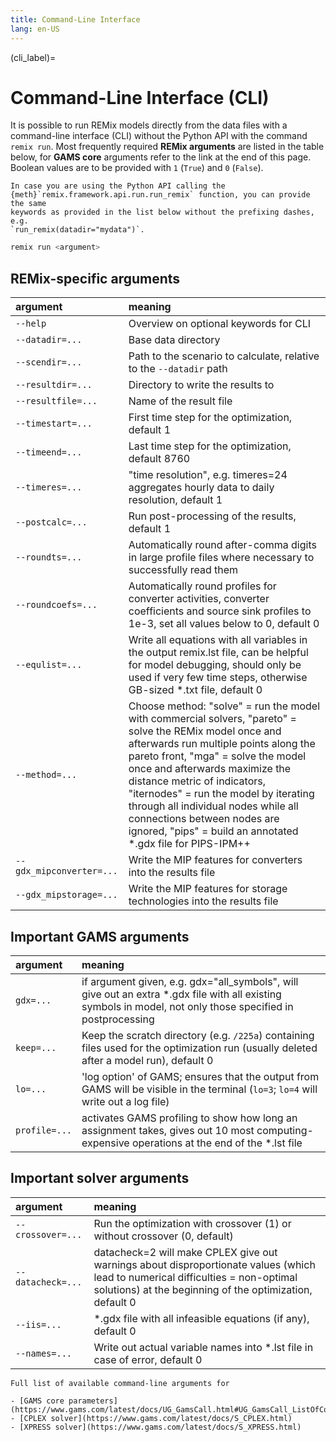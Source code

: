 ```yaml
---
title: Command-Line Interface
lang: en-US
---
```


(cli_label)=

# Command-Line Interface (CLI)

It is possible to run REMix models directly from the data files with a
command-line interface (CLI) without the Python API with the command `remix run`.
Most frequently required **REMix arguments** are listed in the table below,
for **GAMS core** arguments refer to the link at the end of this page.
Boolean values are to be provided with `1` (`True`) and `0` (`False`).

```{note}
In case you are using the Python API calling the
{meth}`remix.framework.api.run.run_remix` function, you can provide the same
keywords as provided in the list below without the prefixing dashes, e.g.
`run_remix(datadir="mydata")`.
```

```bash
remix run <argument>
```

## REMix-specific arguments

| argument | meaning |
|:-------- |:------- |
| `--help` | Overview on optional keywords for CLI |
| `--datadir=...` | Base data directory |
| `--scendir=...` | Path to the scenario to calculate, relative to the `--datadir` path |
| `--resultdir=...` | Directory to write the results to |
| `--resultfile=...` | Name of the result file |
| `--timestart=...` | First time step for the optimization, default 1 |
| `--timeend=...` | Last time step for the optimization, default 8760 |
| `--timeres=...` | "time resolution", e.g. timeres=24 aggregates hourly data to daily resolution, default 1 |
| `--postcalc=...` | Run post-processing of the results, default 1 |
| `--roundts=...` | Automatically round after-comma digits in large profile files where necessary to successfully read them |
| `--roundcoefs=...` | Automatically round profiles for converter activities, converter coefficients and source sink profiles to 1e-3, set all values below to 0, default 0 |
| `--equlist=...` | Write all equations with all variables in the output remix.lst file, can be helpful for model debugging, should only be used if very few time steps, otherwise GB-sized *.txt file, default 0 |
| `--method=...` | Choose method: "solve" = run the model with commercial solvers, "pareto" = solve the REMix model once and afterwards run multiple points along the pareto front, "mga" = solve the model once and afterwards maximize the distance metric of indicators, "iternodes" = run the model by iterating through all individual nodes while all connections between nodes are ignored, "pips" = build an annotated *.gdx file for PIPS-IPM++ |
| `--gdx_mipconverter=...` | Write the MIP features for converters into the results file |
| `--gdx_mipstorage=...` | Write the MIP features for storage technologies into the results file |

## Important GAMS arguments

| argument | meaning |
|:-------- |:------- |
| `gdx=...` | if argument given, e.g. gdx="all_symbols", will give out an extra *.gdx file with all existing symbols in model, not only those specified in postprocessing |
| `keep=...` | Keep the scratch directory (e.g. `/225a`) containing files used for the optimization run (usually deleted after a model run), default 0 |
| `lo=...` | 'log option' of GAMS; ensures that the output from GAMS will be visible in the terminal (`lo=3`; `lo=4` will write out a log file) |
| `profile=...` | activates GAMS profiling to show how long an assignment takes, gives out 10 most computing-expensive operations at the end of the *.lst file |

## Important solver arguments

| argument | meaning |
|:-------- |:------- |
| `--crossover=...` | Run the optimization with crossover (1) or without crossover (0, default) |
| `--datacheck=...` | datacheck=2 will make CPLEX give out warnings about disproportionate values (which lead to numerical difficulties = non-optimal solutions) at the beginning of the optimization, default 0 |
| `--iis=...` | *.gdx file with all infeasible equations (if any), default 0 |
| `--names=...` | Write out actual variable names into *.lst file in case of error, default 0 |

```{note}
Full list of available command-line arguments for

- [GAMS core parameters](https://www.gams.com/latest/docs/UG_GamsCall.html#UG_GamsCall_ListOfCommandLineParameters)
- [CPLEX solver](https://www.gams.com/latest/docs/S_CPLEX.html)
- [XPRESS solver](https://www.gams.com/latest/docs/S_XPRESS.html)
```
